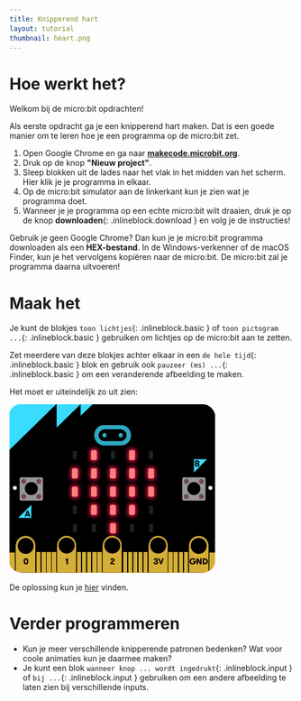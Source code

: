 ```yaml
---
title: Knipperend hart
layout: tutorial
thumbnail: heart.png
---
```


# Hoe werkt het?

Welkom bij de micro:bit opdrachten!

Als eerste opdracht ga je een knipperend hart maken. Dat is een goede manier om te leren hoe je een programma op de micro:bit zet.

1. Open Google Chrome en ga naar <strong><a href="https://makecode.microbit.org" target="_blank">makecode.microbit.org</a></strong>.
1. Druk op de knop **"Nieuw project"**.
1. Sleep blokken uit de lades naar het vlak in het midden van het scherm. Hier klik je je programma in elkaar.
1. Op de micro:bit simulator aan de linkerkant kun je zien wat je programma doet.
1. Wanneer je je programma op een echte micro:bit wilt draaien, druk je op de knop **downloaden**{: .inlineblock.download }  en volg je de instructies!

Gebruik je geen Google Chrome? Dan kun je je micro:bit programma downloaden als een **HEX-bestand**.
In de Windows-verkenner of de macOS Finder, kun je het vervolgens kopiëren naar de micro:bit.
De micro:bit zal je programma daarna uitvoeren!

# Maak het

Je kunt de blokjes `toon lichtjes`{: .inlineblock.basic } of `toon pictogram ...`{: .inlineblock.basic } gebruiken om lichtjes op de micro:bit aan te zetten.

Zet meerdere van deze blokjes achter elkaar in een `de hele tijd`{: .inlineblock.basic } blok en gebruik ook `pauzeer (ms) ...`{: .inlineblock.basic } om een veranderende afbeelding te maken.

Het moet er uiteindelijk zo uit zien:

![Animatie van een knipperend hartje op de micro:bit](blinking-heart.gif)

De oplossing kun je <a href="https://makecode.microbit.org/S34732-06030-08826-09878" target="_blank">hier</a> vinden.

# Verder programmeren

* Kun je meer verschillende knipperende patronen bedenken? Wat voor coole animaties kun je daarmee maken?
* Je kunt een blok `wanneer knop ... wordt ingedrukt`{: .inlineblock.input } of `bij ...`{: .inlineblock.input } gebruiken om een andere afbeelding te laten zien bij verschillende inputs.
